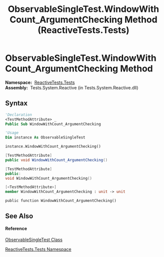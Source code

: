 ﻿---
title: ObservableSingleTest.WindowWithCount_ArgumentChecking Method  (ReactiveTests.Tests)
TOCTitle: WindowWithCount_ArgumentChecking Method
ms:assetid: M:ReactiveTests.Tests.ObservableSingleTest.WindowWithCount_ArgumentChecking
ms:mtpsurl: https://msdn.microsoft.com/en-us/library/reactivetests.tests.observablesingletest.windowwithcount_argumentchecking(v=VS.103)
ms:contentKeyID: 36618901
ms.date: 06/28/2011
mtps_version: v=VS.103
f1_keywords:
- ReactiveTests.Tests.ObservableSingleTest.WindowWithCount_ArgumentChecking
dev_langs:
- CSharp
- JScript
- VB
- FSharp
- c++
---

# ObservableSingleTest.WindowWithCount\_ArgumentChecking Method

**Namespace:**  [ReactiveTests.Tests](hh289046\(v=vs.103\).md)  
**Assembly:**  Tests.System.Reactive (in Tests.System.Reactive.dll)

## Syntax

``` vb
'Declaration
<TestMethodAttribute> _
Public Sub WindowWithCount_ArgumentChecking
```

``` vb
'Usage
Dim instance As ObservableSingleTest

instance.WindowWithCount_ArgumentChecking()
```

``` csharp
[TestMethodAttribute]
public void WindowWithCount_ArgumentChecking()
```

``` c++
[TestMethodAttribute]
public:
void WindowWithCount_ArgumentChecking()
```

``` fsharp
[<TestMethodAttribute>]
member WindowWithCount_ArgumentChecking : unit -> unit 
```

``` jscript
public function WindowWithCount_ArgumentChecking()
```

## See Also

#### Reference

[ObservableSingleTest Class](hh315143\(v=vs.103\).md)

[ReactiveTests.Tests Namespace](hh289046\(v=vs.103\).md)

